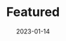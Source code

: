 ---
date: 2023-01-14
featured_image: Lucy-20241231-1.jpg
title: Featured
sort_by: Name # Exif.Date
featured: true
private: true # do not show in list, only as feature
---